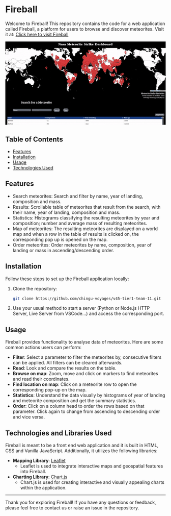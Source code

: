 # Fireball

Welcome to Fireball! This repository contains the code for a web application called Fireball, a platform for users to browse and discover meteorites. Visit it at: [Click here to visit Fireball](https://fireball-v45-tier1-team11.netlify.app/)

![demo](https://github.com/chingu-voyages/v45-tier1-team-11/blob/main/voyage-project-tier1-fireball/utils/demo.gif)


## Table of Contents

- [Features](#features)
- [Installation](#installation)
- [Usage](#usage)
- [Technologies Used](#technologies-used)

## Features

- Search meteorites: Search and filter by name, year of landing, composition and mass.
- Results: Scrollable table of meteorites that result from the search, with their name, year of landing, composition and mass.
- Statistics: Histograms classifying the resulting meteorites by year and composition; number and average mass of resulting meteorites.
- Map of meteorites: The resulting meteorites are displayed on a world map and when a row in the table of results is clicked on, the corresponding pop up is opened on the map.
- Order meteorites: Order meteorites by name, composition, year of landing or mass in ascending/descending order.

## Installation

Follow these steps to set up the Fireball application locally:

1. Clone the repository:

   ```bash
   git clone https://github.com/chingu-voyages/v45-tier1-team-11.git
   ```

2. Use your usual method to start a server (Python or Node.js HTTP Server, Live Server from VSCode...) and access the corresponding port.

## Usage

Fireball provides functionality to analyse data of meteorites. Here are some common actions users can perform:

- **Filter**: Select a parameter to filter the meteorites by, consecutive filters can be applied. All filters can be cleared afterwards.
- **Read**: Look and compare the results on the table.
- **Browse on map**: Zoom, move and click on markers to find meteorites and read their coordinates.
- **Find location on map**: Click on a meteorite row to open the corresponding pop-up on the map.
- **Statistics**: Understand the data visually by histograms of year of landing and meteorite composition and get the summary statistics.
- **Order**: Click on a column head to order the rows based on that parameter. Click again to change from ascending to descending order and vice versa.

## Technologies and Libraries Used

Fireball is meant to be a front end web application and it is built in HTML, CSS and Vanilla JavaScript.
Additionally, it utilizes the following libraries:

- **Mapping Library**: [Leaflet](https://leafletjs.com/)
  - Leaflet is used to integrate interactive maps and geospatial features into Fireball.
- **Charting Library**: [Chart.js](https://www.chartjs.org/)
  - Chart.js is used for creating interactive and visually appealing charts within the application.

---

Thank you for exploring Fireball! If you have any questions or feedback, please feel free to contact us or raise an issue in the repository.
